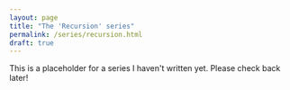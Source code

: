 ```yaml
---
layout: page
title: "The 'Recursion' series"
permalink: /series/recursion.html
draft: true
---
```


This is a placeholder for a series I haven't written yet. Please check back later!